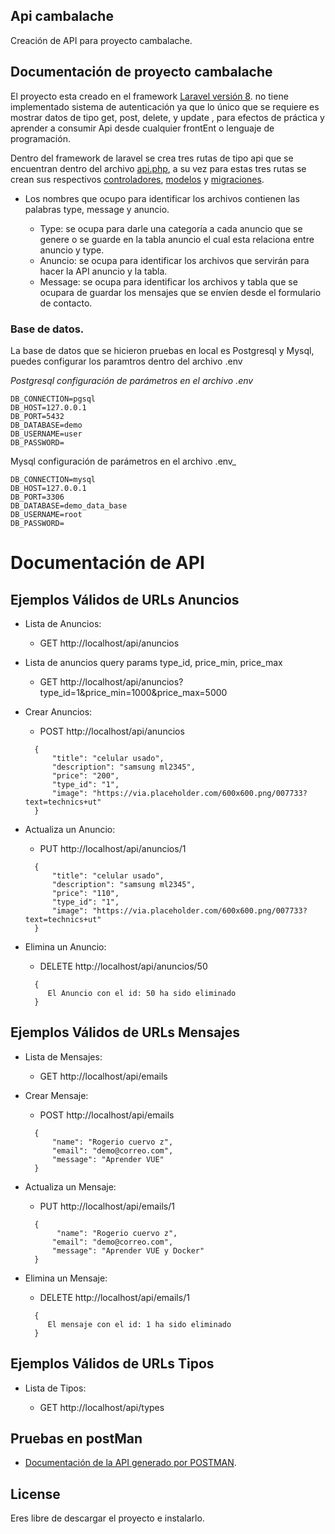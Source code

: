 
## Api cambalache

Creación de API para proyecto cambalache.

## Documentación de proyecto cambalache

El proyecto esta creado en el framework [Laravel versión 8]( https://laravel.com/docs/8.x). no tiene implementado sistema de autenticación ya que lo único que se requiere es mostrar datos de tipo get, post, delete, y update , para efectos de práctica y aprender a consumir Api desde cualquier frontEnt o lenguaje de programación.

Dentro del framework de laravel se crea tres rutas de tipo api que se encuentran dentro del archivo [api.php]( https://github.com/rogeriocz/laravel-8-api-cambalache/blob/master/routes/api.php), a su vez para estas tres rutas se crean sus respectivos [controladores]( https://github.com/rogeriocz/laravel-8-api-cambalache/tree/master/app/Http/Controllers), [modelos]( https://github.com/rogeriocz/laravel-8-api-cambalache/tree/master/app/Models) y [migraciones]( https://github.com/rogeriocz/laravel-8-api-cambalache/tree/master/database/migrations).

* Los nombres que ocupo para identificar los archivos contienen las palabras type, message y anuncio.

    * Type: se ocupa para darle una categoría a cada anuncio que se genere o se guarde en la tabla anuncio el cual esta relaciona entre anuncio y type.
    * Anuncio: se ocupa para identificar los archivos que servirán para hacer la API anuncio y la tabla.
    * Message: se ocupa para identificar los archivos y tabla que se ocupara de guardar los mensajes que se envíen desde el formulario de contacto.

### Base de datos.
La base de datos que se hicieron pruebas en local es Postgresql y Mysql, puedes configurar los paramtros dentro del archivo .env 

_Postgresql configuración de parámetros en el archivo .env_

```
DB_CONNECTION=pgsql
DB_HOST=127.0.0.1
DB_PORT=5432
DB_DATABASE=demo
DB_USERNAME=user
DB_PASSWORD=
```
Mysql configuración de parámetros en el archivo .env_

```
DB_CONNECTION=mysql
DB_HOST=127.0.0.1
DB_PORT=3306
DB_DATABASE=demo_data_base
DB_USERNAME=root
DB_PASSWORD=
```

# Documentación de API 
## Ejemplos Válidos de URLs Anuncios
* Lista de Anuncios:

  * GET http://localhost/api/anuncios

* Lista de anuncios query params type_id, price_min, price_max
  * GET http://localhost/api/anuncios?type_id=1&price_min=1000&price_max=5000
  

* Crear Anuncios:

  * POST http://localhost/api/anuncios
  ```
    {
        "title": "celular usado",
        "description": "samsung ml2345",
        "price": "200",
        "type_id": "1",
        "image": "https://via.placeholder.com/600x600.png/007733?text=technics+ut"
    }
  ```
* Actualiza un Anuncio:

  * PUT http://localhost/api/anuncios/1
  ```
    {
        "title": "celular usado",
        "description": "samsung ml2345",
        "price": "110",
        "type_id": "1",
        "image": "https://via.placeholder.com/600x600.png/007733?text=technics+ut"
    }
  ```
* Elimina un Anuncio:

  * DELETE http://localhost/api/anuncios/50
  ```
    {
       El Anuncio con el id: 50 ha sido eliminado
    }
  ```
## Ejemplos Válidos de URLs Mensajes

* Lista de Mensajes:

  * GET http://localhost/api/emails

* Crear Mensaje:

  * POST http://localhost/api/emails
  ```
    {
        "name": "Rogerio cuervo z",
        "email": "demo@correo.com",
        "message": "Aprender VUE"
    }
  ```
* Actualiza un Mensaje:

  * PUT http://localhost/api/emails/1
  ```
    {
         "name": "Rogerio cuervo z",
        "email": "demo@correo.com",
        "message": "Aprender VUE y Docker"
    }
  ```
* Elimina un Mensaje:

  * DELETE http://localhost/api/emails/1
  ```
    {
       El mensaje con el id: 1 ha sido eliminado
    }
  ```
## Ejemplos Válidos de URLs Tipos

* Lista de Tipos:

  * GET http://localhost/api/types
## Pruebas en postMan
- [Documentación de la API generado por POSTMAN](https://documenter.getpostman.com/view/2148064/TzY68tzK).

## License
Eres libre de descargar el proyecto e instalarlo.
